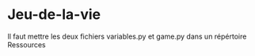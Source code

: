 # Jeu-de-la-vie

Il faut mettre les deux fichiers variables.py et game.py dans un répértoire Ressources
